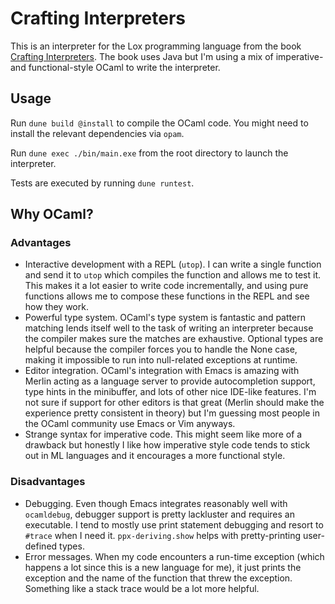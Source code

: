 # Crafting Interpreters

This is an interpreter for the Lox programming language from the book [Crafting
Interpreters](https://craftinginterpreters.com/). The book uses Java but I'm
using a mix of imperative- and functional-style OCaml to write the interpreter.

## Usage

Run `dune build @install` to compile the OCaml code. You might need to install
the relevant dependencies via `opam`.

Run `dune exec ./bin/main.exe` from the root directory to launch the interpreter.

Tests are executed by running `dune runtest`.

## Why OCaml?

### Advantages

- Interactive development with a REPL (`utop`). I can write a single function and
  send it to `utop` which compiles the function and allows me to test it. This
  makes it a lot easier to write code incrementally, and using pure functions
  allows me to compose these functions in the REPL and see how they work.
- Powerful type system. OCaml's type system is fantastic and pattern matching
  lends itself well to the task of writing an interpreter because the compiler
  makes sure the matches are exhaustive. Optional types are helpful because
  the compiler forces you to handle the None case, making it impossible to
  run into null-related exceptions at runtime.
- Editor integration. OCaml's integration with Emacs is amazing with Merlin
  acting as a language server to provide autocompletion support, type hints in
  the minibuffer, and lots of other nice IDE-like features. I'm not sure if
  support for other editors is that great (Merlin should make the experience
  pretty consistent in theory) but I'm guessing most people in the OCaml
  community use Emacs or Vim anyways.
- Strange syntax for imperative code. This might seem like more of a drawback
  but honestly I like how imperative style code tends to stick out in ML
  languages and it encourages a more functional style.

### Disadvantages

- Debugging. Even though Emacs integrates reasonably well with `ocamldebug`,
  debugger support is pretty lackluster and requires an executable. I tend to
  mostly use print statement debugging and resort to `#trace` when I need it.
  `ppx-deriving.show` helps with pretty-printing user-defined types.
- Error messages. When my code encounters a run-time exception (which happens a
  lot since this is a new language for me), it just prints the exception and the
  name of the function that threw the exception. Something like a stack trace
  would be a lot more helpful.
